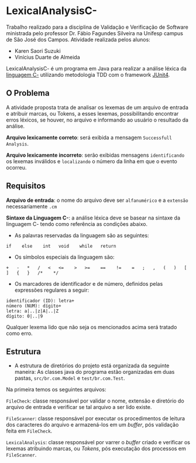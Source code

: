 # LexicalAnalysisC-

Trabalho realizado para a disciplina de Validação e Verificação de Software ministrada pelo professor Dr. Fábio Fagundes Silveira na Unifesp campus de São José dos Campos. Atividade realizada pelos alunos:

  - Karen Saori Suzuki
  - Vinícius Duarte de Almeida

LexicalAnalysisC- é um programa em Java para realizar a análise léxica da [linguagem C-](http://www.cs.dartmouth.edu/~cs57/Project/C-%20Spec.pdf) utilizando metodologia TDD com o framework [JUnit4](http://junit.org/).

## O Problema

A atividade proposta trata de analisar os lexemas de um arquivo de entrada e atribuir marcas, ou Tokens, a esses lexemas, possibilitando encontrar erros léxicos, se houver, no arquivo e informando ao usuário o resultado da análise.

**Arquivo lexicamente correto**: será exibida a mensagem `Successfull Analysis`.

**Arquivo lexicamente incorreto**: serão exibidas mensagens `identificando` os lexemas inválidos
e `localizando` o número da linha em que o evento ocorreu.

## Requisitos

**Arquivo de entrada**: o nome do arquivo deve ser `alfanumérico` e a `extensão` necessariamente `.cm`

**Sintaxe da Linguagem C-**: a análise léxica deve se basear na sintaxe da linguagem C- tendo como 
referência as condições abaixo.

  - As palavras reservadas da linguagem são as seguintes:
```
if    else    int   void    while   return
```
  - Os símbolos especiais da linguagem são:
```
+   -   *   /   <   <=    >   >=    ==    !=    =   ;   ,   (   )   [   ]   {   }   /*    */
```
  - Os marcadores de identificador e de número, definidos pelas expressões regulares a seguir:
```
identificador (ID): letra+
número (NUM): dígito+
letra: a|..|z|A|..|Z
dígito: 0|..|9
```
Qualquer lexema lido que não seja os mencionados acima será tratado como erro.

## Estrutura

- A estrutura de diretórios do projeto está organizada da seguinte maneira:
As classes java do programa estão organizadas em duas pastas, `src/br.com.Model` e `test/br.com.Test`.

Na primeira temos os seguintes arquivos:

  `FileCheck`: classe responsável por validar o nome, extensão e diretório do arquivo de entrada e verificar se 
  tal arquivo a ser lido existe.
  
  `FileScanner`: classe responsável por executar os procedimentos de leitura dos caracteres do arquivo
  e armazená-los em um *buffer*, pós validação feita em `FileCheck`.
  
  `LexicalAnalysis`: classe responsável por varrer o *buffer* criado e verificar os lexemas atribuindo marcas, ou *Tokens*, pós executação dos processos em `FileScanner`.
